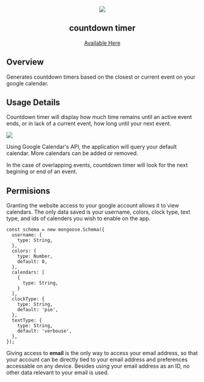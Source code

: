 <p align="center">
    <img src="https://raw.githubusercontent.com/andyruwruw/countdown-timer/master/src/assets/logo.svg">
</p>

<p align="center">
    <h2 align="center">countdown timer</h2>
</p>

<p align="center">
    <a href="https://countdown-timer-app.vercel.app/">Available Here</a>
</p>

## Overview

Generates countdown timers based on the closest or current event on your google calendar.


## Usage Details

Countdown timer will display how much time remains until an active event ends, or in lack of a current event, how long until your next event.

<img src="https://raw.githubusercontent.com/andyruwruw/countdown-timer/master/docs/example.PNG">

Using Google Calendar's API, the application will query your default calendar. More calendars can be added or removed.

In the case of overlapping events, countdown timer will look for the next begining or end of an event.

## Permisions

Granting the website access to your google account allows it to view calendars. The only data saved is your username, colors, clock type, text type, and ids of calenders you wish to enable on the app.

```
const schema = new mongoose.Schema({
  username: {
    type: String,
  },
  colors: {
    type: Number,
    default: 0,
  },
  calendars: [
    {
      type: String,
    }
  ],
  clockType: {
    type: String,
    default: 'pie',
  },
  textType: {
    type: String,
    default: 'verbouse',
  },
});
```

Giving access to **email** is the only way to access your email address, so that your account can be directly tied to your email address and preferences accessable on any device. Besides using your email address as an ID, no other data relevant to your email is used.
